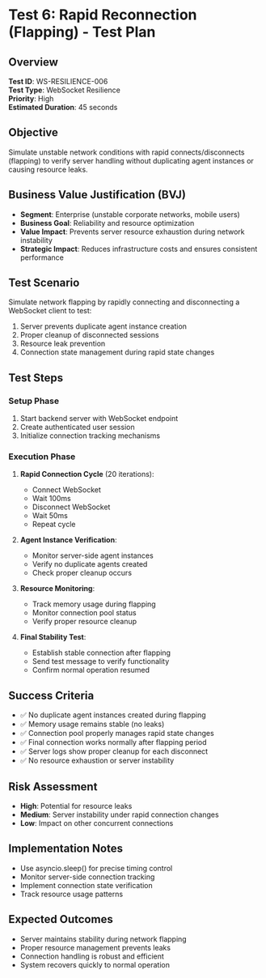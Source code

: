 # Test 6: Rapid Reconnection (Flapping) - Test Plan

## Overview
**Test ID**: WS-RESILIENCE-006  
**Test Type**: WebSocket Resilience  
**Priority**: High  
**Estimated Duration**: 45 seconds  

## Objective
Simulate unstable network conditions with rapid connects/disconnects (flapping) to verify server handling without duplicating agent instances or causing resource leaks.

## Business Value Justification (BVJ)
- **Segment**: Enterprise (unstable corporate networks, mobile users)
- **Business Goal**: Reliability and resource optimization
- **Value Impact**: Prevents server resource exhaustion during network instability
- **Strategic Impact**: Reduces infrastructure costs and ensures consistent performance

## Test Scenario
Simulate network flapping by rapidly connecting and disconnecting a WebSocket client to test:
1. Server prevents duplicate agent instance creation
2. Proper cleanup of disconnected sessions
3. Resource leak prevention
4. Connection state management during rapid state changes

## Test Steps

### Setup Phase
1. Start backend server with WebSocket endpoint
2. Create authenticated user session
3. Initialize connection tracking mechanisms

### Execution Phase
1. **Rapid Connection Cycle** (20 iterations):
   - Connect WebSocket
   - Wait 100ms
   - Disconnect WebSocket
   - Wait 50ms
   - Repeat cycle

2. **Agent Instance Verification**:
   - Monitor server-side agent instances
   - Verify no duplicate agents created
   - Check proper cleanup occurs

3. **Resource Monitoring**:
   - Track memory usage during flapping
   - Monitor connection pool status
   - Verify proper resource cleanup

4. **Final Stability Test**:
   - Establish stable connection after flapping
   - Send test message to verify functionality
   - Confirm normal operation resumed

## Success Criteria
- ✅ No duplicate agent instances created during flapping
- ✅ Memory usage remains stable (no leaks)
- ✅ Connection pool properly manages rapid state changes
- ✅ Final connection works normally after flapping period
- ✅ Server logs show proper cleanup for each disconnect
- ✅ No resource exhaustion or server instability

## Risk Assessment
- **High**: Potential for resource leaks
- **Medium**: Server instability under rapid connection changes
- **Low**: Impact on other concurrent connections

## Implementation Notes
- Use asyncio.sleep() for precise timing control
- Monitor server-side connection tracking
- Implement connection state verification
- Track resource usage patterns

## Expected Outcomes
- Server maintains stability during network flapping
- Proper resource management prevents leaks
- Connection handling is robust and efficient
- System recovers quickly to normal operation